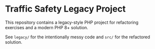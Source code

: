 # Traffic Safety Legacy Project

This repository contains a legacy-style PHP project for refactoring exercises and a modern PHP 8+ solution.

See `legacy/` for the intentionally messy code and `src/` for the refactored solution.
